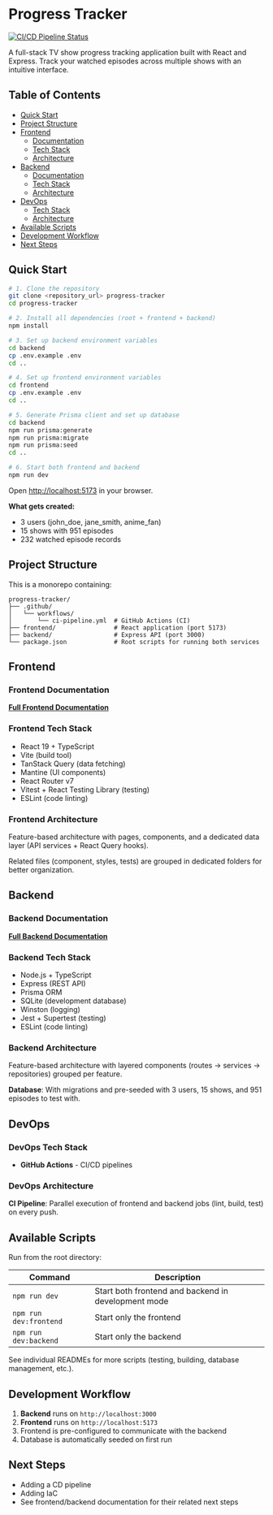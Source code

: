 # Progress Tracker

[![CI/CD Pipeline Status](https://github.com/n-alonso/REACT-progress-tracker/actions/workflows/ci-pipeline.yml/badge.svg)](https://github.com/n-alonso/REACT-progress-tracker/actions/workflows/ci-pipeline.yml)

A full-stack TV show progress tracking application built with React and Express. Track your watched episodes across multiple shows with an intuitive interface.

## Table of Contents

- [Quick Start](#quick-start)
- [Project Structure](#project-structure)
- [Frontend](#frontend)
  - [Documentation](#frontend-documentation)
  - [Tech Stack](#frontend-tech-stack)
  - [Architecture](#frontend-architecture)
- [Backend](#backend)
  - [Documentation](#backend-documentation)
  - [Tech Stack](#backend-tech-stack)
  - [Architecture](#backend-architecture)
- [DevOps](#devops)
  - [Tech Stack](#devops-tech-stack)
  - [Architecture](#devops-architecture)
- [Available Scripts](#available-scripts)
- [Development Workflow](#development-workflow)
- [Next Steps](#next-steps)

## Quick Start

```bash
# 1. Clone the repository
git clone <repository_url> progress-tracker
cd progress-tracker

# 2. Install all dependencies (root + frontend + backend)
npm install

# 3. Set up backend environment variables
cd backend
cp .env.example .env
cd ..

# 4. Set up frontend environment variables
cd frontend
cp .env.example .env
cd ..

# 5. Generate Prisma client and set up database
cd backend
npm run prisma:generate
npm run prisma:migrate
npm run prisma:seed
cd ..

# 6. Start both frontend and backend
npm run dev
```

Open [http://localhost:5173](http://localhost:5173) in your browser.

**What gets created:**
- 3 users (john_doe, jane_smith, anime_fan)
- 15 shows with 951 episodes
- 232 watched episode records

## Project Structure

This is a monorepo containing:

```
progress-tracker/
├── .github/
│   └── workflows/
│       └── ci-pipeline.yml  # GitHub Actions (CI)
├── frontend/                # React application (port 5173)
├── backend/                 # Express API (port 3000)
└── package.json             # Root scripts for running both services
```

## Frontend

### Frontend Documentation

**[Full Frontend Documentation](./frontend/README.md)**

### Frontend Tech Stack

- React 19 + TypeScript
- Vite (build tool)
- TanStack Query (data fetching)
- Mantine (UI components)
- React Router v7
- Vitest + React Testing Library (testing)
- ESLint (code linting)

### Frontend Architecture

Feature-based architecture with pages, components, and a dedicated data layer (API services + React Query hooks).

Related files (component, styles, tests) are grouped in dedicated folders for better organization.

## Backend

### Backend Documentation

**[Full Backend Documentation](./backend/README.md)**

### Backend Tech Stack

- Node.js + TypeScript
- Express (REST API)
- Prisma ORM
- SQLite (development database)
- Winston (logging)
- Jest + Supertest (testing)
- ESLint (code linting)

### Backend Architecture

Feature-based architecture with layered components (routes → services → repositories) grouped per feature.

**Database**: With migrations and pre-seeded with 3 users, 15 shows, and 951 episodes to test with.

## DevOps

### DevOps Tech Stack

- **GitHub Actions** - CI/CD pipelines


### DevOps Architecture

**CI Pipeline**: Parallel execution of frontend and backend jobs (lint, build, test) on every push.


## Available Scripts

Run from the root directory:

| Command | Description |
|---------|-------------|
| `npm run dev` | Start both frontend and backend in development mode |
| `npm run dev:frontend` | Start only the frontend |
| `npm run dev:backend` | Start only the backend |

See individual READMEs for more scripts (testing, building, database management, etc.).

## Development Workflow

1. **Backend** runs on `http://localhost:3000`
2. **Frontend** runs on `http://localhost:5173`
3. Frontend is pre-configured to communicate with the backend
4. Database is automatically seeded on first run

## Next Steps

- Adding a CD pipeline
- Adding IaC
- See frontend/backend documentation for their related next steps
